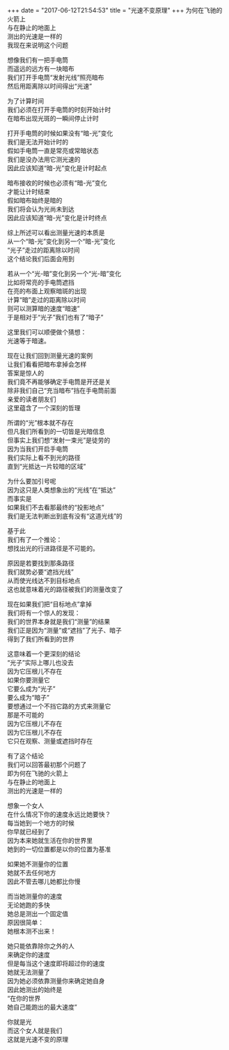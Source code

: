 +++
date = "2017-06-12T21:54:53"
title = "光速不变原理"
+++
为何在飞驰的火箭上  
与在静止的地面上  
测出的光速是一样的  
我现在来说明这个问题  
  
想像我们有一把手电筒  
而遥远的远方有一块暗布  
我们打开手电筒“发射光线”照亮暗布  
然后用距离除以时间得出“光速”  
  
为了计算时间  
我们必须在打开手电筒的时刻开始计时  
在暗布出现光斑的一瞬间停止计时  
  
打开手电筒的时候如果没有“暗-光”变化  
我们是无法开始计时的  
假如手电筒一直是常亮或常暗状态  
我们是没办法用它测光速的  
因此应该知道“暗-光”变化是计时起点  
  
暗布接收的时候也必须有“暗-光”变化  
才能让计时结束  
假如暗布始终是暗的  
我们将会认为光尚未到达  
因此应该知道“暗-光”变化是计时终点  
  
综上所述可以看出测量光速的本质是  
从一个“暗-光”变化到另一个“暗-光”变化  
“光子”走过的距离除以时间  
这个结论我们后面会用到  
  
若从一个“光-暗”变化到另一个“光-暗”变化  
比如将常亮的手电筒遮挡  
在亮的布面上观察暗斑的出现  
计算“暗”走过的距离除以时间  
则可以测算暗的速度“暗速”  
于是相对于“光子”我们也有了“暗子”  
  
这里我们可以顺便做个猜想：  
光速等于暗速。  
  
现在让我们回到测量光速的案例  
让我们看看把暗布拿掉会怎样  
答案是惊人的  
我们竟不再能够确定手电筒是开还是关  
除非我们自己“充当暗布”挡在手电筒前面  
亲爱的读者朋友们  
这里蕴含了一个深刻的哲理  
  
所谓的“光”根本就不存在  
但凡我们所看到的一切皆是光暗信息  
但事实上我们想“发射一束光”是徒劳的  
因为当我们开启手电筒  
我们实际上看不到光的路径  
直到“光抵达一片较暗的区域”  
  
为什么要加引号呢  
因为这只是人类想象出的“光线”在“抵达”  
而事实是  
如果我们不去看那最终的“投影地点”  
我们是无法判断出到底有没有“这道光线”的  
  
基于此  
我们有了一个推论：  
想找出光的行进路径是不可能的。  
  
原因是若要找到那条路径  
我们就势必要“遮挡光线”  
从而使光线达不到目标地点  
这也就意味着光的路径被我们的测量改变了  
  
现在如果我们把“目标地点”拿掉  
我们将有一个惊人的发现：  
我们的世界本身就是我们“测量”的结果  
我们正是因为“测量”或“遮挡”了光子、暗子  
得到了我们所看到的世界  
  
这意味着一个更深刻的结论  
“光子”实际上哪儿也没去  
因为它压根儿不存在  
如果你要测量它  
它要么成为“光子”  
要么成为“暗子”  
要想通过一个不挡它路的方式来测量它  
那是不可能的  
因为它压根儿不存在  
因为它压根儿不存在  
它只在观察、测量或遮挡时存在  
  
有了这个结论  
我们可以回答最初那个问题了  
即为何在飞驰的火箭上  
与在静止的地面上  
测出的光速是一样的  
  
想象一个女人  
在什么情况下你的速度永远比她要快？  
每当她到一个地方的时候  
你早就已经到了  
因为本来她就生活在你的世界里  
她到的一切位置都是以你的位置为基准  
  
如果她不测量你的位置  
她就不去任何地方  
因此不管去哪儿她都比你慢  
  
而当她测量你的速度  
无论她跑的多快  
她总是测出一个固定值  
原因很简单：  
她根本测不出来！  
  
她只能依靠除你之外的人  
来确定你的速度  
但是每当这个速度即将超过你的速度  
她就无法测量了  
因为她必须依靠测量你来确定她自身  
因此她测出的始终是  
“在你的世界  
她自己能跑出的最大速度”  
  
你就是光  
而这个女人就是我们  
这就是光速不变的原理  